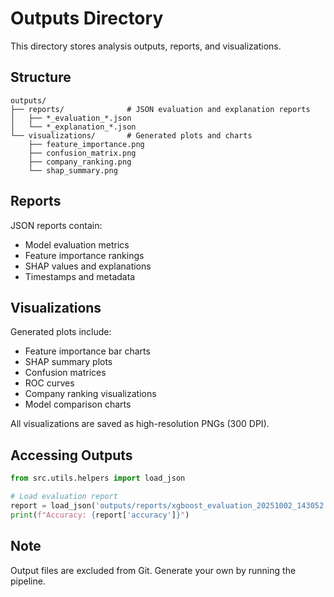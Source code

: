 # Outputs Directory

This directory stores analysis outputs, reports, and visualizations.

## Structure

```
outputs/
├── reports/              # JSON evaluation and explanation reports
│   ├── *_evaluation_*.json
│   └── *_explanation_*.json
└── visualizations/       # Generated plots and charts
    ├── feature_importance.png
    ├── confusion_matrix.png
    ├── company_ranking.png
    └── shap_summary.png
```

## Reports

JSON reports contain:
- Model evaluation metrics
- Feature importance rankings
- SHAP values and explanations
- Timestamps and metadata

## Visualizations

Generated plots include:
- Feature importance bar charts
- SHAP summary plots
- Confusion matrices
- ROC curves
- Company ranking visualizations
- Model comparison charts

All visualizations are saved as high-resolution PNGs (300 DPI).

## Accessing Outputs

```python
from src.utils.helpers import load_json

# Load evaluation report
report = load_json('outputs/reports/xgboost_evaluation_20251002_143052.json')
print(f"Accuracy: {report['accuracy']}")
```

## Note

Output files are excluded from Git. Generate your own by running the pipeline.
